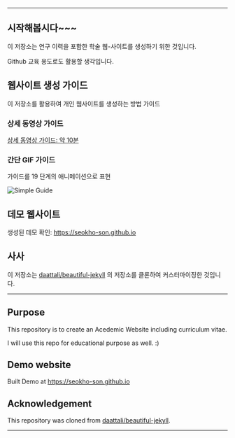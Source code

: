 
---

## 시작해봅시다~~~

이 저장소는 연구 이력을 포함한 학술 웹-사이트를 생성하기 위한 것입니다.

Github 교육 용도로도 활용할 생각입니다.

## 웹사이트 생성 가이드

이 저장소를 활용하여 개인 웹사이트를 생성하는 방법 가이드

### 상세 동영상 가이드

[상세 동영상 가이드: 약 10분](https://www.youtube.com/watch?v=UgPZXxL2jSw)

### 간단 GIF 가이드

가이드를 19 단계의 애니메이션으로 표현

![Simple Guide](assets/img/simple-guide.gif)


## 데모 웹사이트

생성된 데모 확인: https://seokho-son.github.io

## 사사

이 저장소는 [daattali/beautiful-jekyll](https://github.com/daattali/beautiful-jekyll) 의 저장소를 클론하여 커스터마이징한 것입니다.

---


## Purpose

This repository is to create an Acedemic Website including curriculum vitae.

I will use this repo for educational purpose as well. :)


## Demo website

Built Demo at https://seokho-son.github.io


## Acknowledgement

This repository was cloned from [daattali/beautiful-jekyll](https://github.com/daattali/beautiful-jekyll).


---
